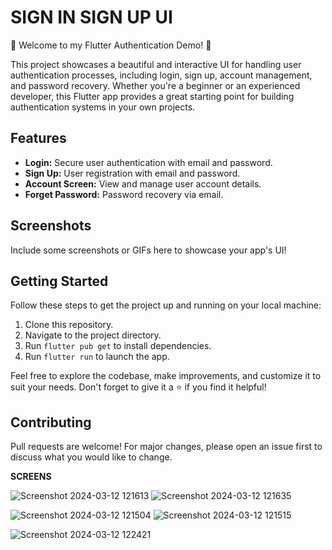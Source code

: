 # SIGN IN SIGN UP UI 

🚀 Welcome to my Flutter Authentication Demo! 🚀

This project showcases a beautiful and interactive UI for handling user authentication processes, including login, sign up, account management, and password recovery. Whether you're a beginner or an experienced developer, this Flutter app provides a great starting point for building authentication systems in your own projects.

## Features
- **Login:** Secure user authentication with email and password.
- **Sign Up:** User registration with email and password.
- **Account Screen:** View and manage user account details.
- **Forget Password:** Password recovery via email.

## Screenshots
Include some screenshots or GIFs here to showcase your app's UI!

## Getting Started
Follow these steps to get the project up and running on your local machine:

1. Clone this repository.
2. Navigate to the project directory.
3. Run `flutter pub get` to install dependencies.
4. Run `flutter run` to launch the app.

Feel free to explore the codebase, make improvements, and customize it to suit your needs. Don't forget to give it a ⭐ if you find it helpful!

## Contributing
Pull requests are welcome! For major changes, please open an issue first to discuss what you would like to change.

**SCREENS**

![Screenshot 2024-03-12 121613](https://github.com/Hari15112003/FLUTTER_UI_01/assets/96382443/6cf61453-c1c4-46ed-9318-a99de139b850)
![Screenshot 2024-03-12 121635](https://github.com/Hari15112003/FLUTTER_UI_01/assets/96382443/5e24763e-8dec-4018-82de-2ec95cf94536)

![Screenshot 2024-03-12 121504](https://github.com/Hari15112003/FLUTTER_UI_01/assets/96382443/24769b26-5ef2-4002-9596-dcadec317314)
![Screenshot 2024-03-12 121515](https://github.com/Hari15112003/FLUTTER_UI_01/assets/96382443/f0c65991-9233-4f8a-a0c6-85bd2ec7c303)

![Screenshot 2024-03-12 122421](https://github.com/Hari15112003/FLUTTER_UI_01/assets/96382443/6e327e5f-e399-4992-9f11-0baf63f2bb8d)

